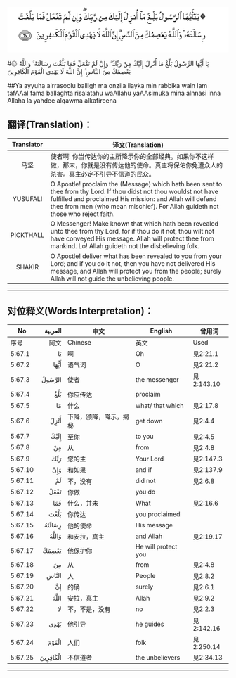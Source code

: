 ![005:067](images/005_067.gif)

#۞ يَا أَيُّهَا الرَّسُولُ بَلِّغْ مَا أُنْزِلَ إِلَيْكَ مِنْ رَبِّكَ ۖ وَإِنْ لَمْ تَفْعَلْ فَمَا بَلَّغْتَ رِسَالَتَهُ ۚ وَاللَّهُ يَعْصِمُكَ مِنَ النَّاسِ ۗ إِنَّ اللَّهَ لَا يَهْدِي الْقَوْمَ الْكَافِرِينَ 

##Ya ayyuha alrrasoolu balligh ma onzila ilayka min rabbika wain lam tafAAal fama ballaghta risalatahu waAllahu yaAAsimuka mina alnnasi inna Allaha la yahdee alqawma alkafireena 

## 翻译(Translation)：

| Translator | 译文(Translation)                                            |
| :--------: | ------------------------------------------------------------ |
|    马坚    | 使者啊! 你当传达你的主所降示你的全部经典。如果你不这样做，那末，你就是没有传达他的使命。真主将保佑你免遭众人的杀害。真主必定不引导不信道的民众。 |
|  YUSUFALI  | O Apostle! proclaim the (Message) which hath been sent to thee from thy Lord. If thou didst not thou wouldst not have fulfilled and proclaimed His mission: and Allah will defend thee from men (who mean mischief). For Allah guideth not those who reject faith. |
| PICKTHALL  | O Messenger! Make known that which hath been revealed unto thee from thy Lord, for if thou do it not, thou wilt not have conveyed His message. Allah will protect thee from mankind. Lo! Allah guideth not the disbelieving folk. |
|   SHAKIR   | O Apostle! deliver what has been revealed to you from your Lord; and if you do it not, then you have not delivered His message, and Allah will protect you from the people; surely Allah will not guide the unbelieving people. |

---

## 对位释义(Words Interpretation)：

| No   | العربية | 中文    | English | 曾用词 |
| ---- | ------: | ------- | ------- | ------ |
| 序号 |    阿文 | Chinese | 英文    | Used   |
| 5:67.1  | يَا       | 啊                     | Oh                  | 见2:21.1   |
| 5:67.2  | أَيُّهَا     | 语气词                 | O                   | 见2:21.2   |
| 5:67.3  | الرَّسُولُ   | 使者                   | the messenger       | 见2:143.10 |
| 5:67.4  | بَلِّغْ      | 你应传达               | proclaim            |            |
| 5:67.5  | مَا       | 什么                   | what/ that which    | 见2:17.8   |
| 5:67.6  | أُنْزِلَ     | 下降，颁降，降示，揭秘 | get down            | 见2:4.4    |
| 5:67.7  | إِلَيْكَ     | 至你                   | to you              | 见2:4.5    |
| 5:67.8  | مِنْ       | 从                     | from                | 见2:4.8    |
| 5:67.9  | رَبِّكَ      | 您的主                 | Your Lord           | 见2:147.3 |
| 5:67.10 | وَإِنْ      | 和如果                 | and if              | 见2:137.9  |
| 5:67.11 | لَمْ       | 不，没有               | did not             | 见2:6.8    |
| 5:67.12 | تَفْعَلْ     | 你做                   | you do              |            |
| 5:67.13 | فَمَا      | 什么，并未             | What                | 见2:16.6   |
| 5:67.14 | بَلَّغْتَ     | 你传达                 | you proclaimed      |            |
| 5:67.15 | رِسَالَتَهُ   | 他的使命               | His message         |            |
| 5:67.16 | وَاللَّهُ    | 和安拉，真主           | and Allah           | 见2:19.17  |
| 5:67.17 | يَعْصِمُكَ    | 他保护你               | He will protect you |            |
| 5:67.18 | مِنَ       | 从                     | from                | 见2:4.8    |
| 5:67.19 | النَّاسِ    | 人                     | People              | 见2:8.2    |
| 5:67.20 | إِنَّ       | 的确                   | surely              | 见2:6.1    |
| 5:67.21 | اللَّهَ     | 安拉，真主             | Allah               | 见2:9.2    |
| 5:67.22 | لَا       | 不，不是，没有         | no                  | 见2:2.3    |
| 5:67.23 | يَهْدِي     | 他引导                 | he guides           | 见2:142.16 |
| 5:67.24 | الْقَوْمَ    | 人们                   | folk                | 见2:250.14 |
| 5:67.25 | الْكَافِرِينَ | 不信道者               | the unbelievers     | 见2:34.13  |

---